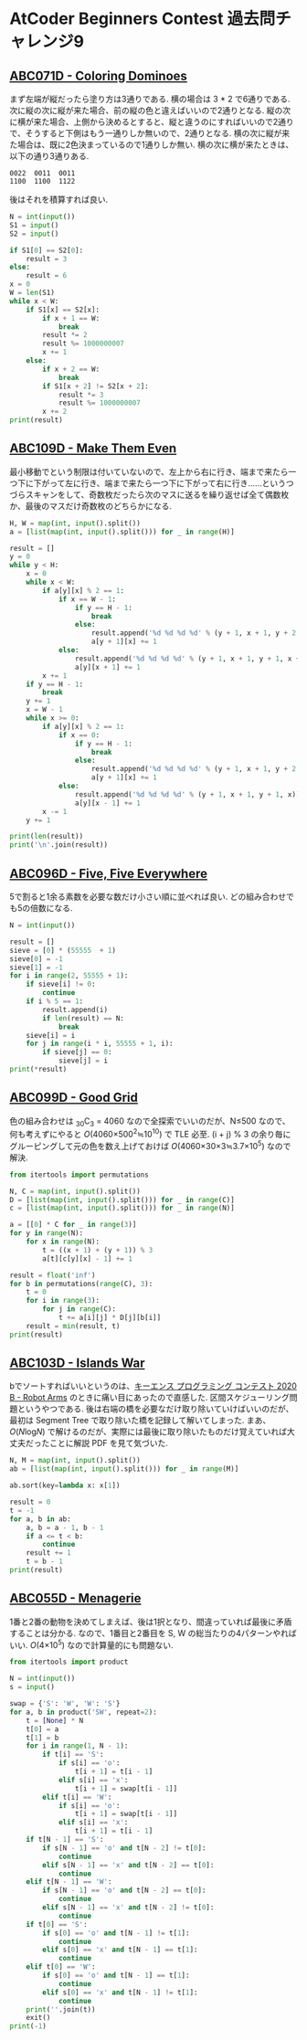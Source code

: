 # AtCoder Beginners Contest 過去問チャレンジ9

## [ABC071D - Coloring Dominoes](https://atcoder.jp/contests/abc071/tasks/arc081_b)

まず左端が縦だったら塗り方は3通りである. 横の場合は 3 * 2 で6通りである. 次に縦の次に縦が来た場合、前の縦の色と違えばいいので2通りとなる. 縦の次に横が来た場合、上側から決めるとすると、縦と違うのにすればいいので2通りで、そうすると下側はもう一通りしか無いので、2通りとなる. 横の次に縦が来た場合は、既に2色決まっているので1通りしか無い. 横の次に横が来たときは、以下の通り3通りある.

```
0022  0011  0011
1100  1100  1122
```

後はそれを積算すれば良い.

```python
N = int(input())
S1 = input()
S2 = input()

if S1[0] == S2[0]:
    result = 3
else:
    result = 6
x = 0
W = len(S1)
while x < W:
    if S1[x] == S2[x]:
        if x + 1 == W:
            break
        result *= 2
        result %= 1000000007
        x += 1
    else:
        if x + 2 == W:
            break
        if S1[x + 2] != S2[x + 2]:
            result *= 3
            result %= 1000000007
        x += 2
print(result)
```

## [ABC109D - Make Them Even](https://atcoder.jp/contests/abc109/tasks/abc109_d)

最小移動でという制限は付いていないので、左上から右に行き、端まで来たら一つ下に下がって左に行き、端まで来たら一つ下に下がって右に行き……というつづらスキャンをして、奇数枚だったら次のマスに送るを繰り返せば全て偶数枚か、最後のマスだけ奇数枚のどちらかになる.

```python
H, W = map(int, input().split())
a = [list(map(int, input().split())) for _ in range(H)]

result = []
y = 0
while y < H:
    x = 0
    while x < W:
        if a[y][x] % 2 == 1:
            if x == W - 1:
                if y == H - 1:
                    break
                else:
                    result.append('%d %d %d %d' % (y + 1, x + 1, y + 2, x + 1))
                    a[y + 1][x] += 1
            else:
                result.append('%d %d %d %d' % (y + 1, x + 1, y + 1, x + 2))
                a[y][x + 1] += 1
        x += 1
    if y == H - 1:
        break
    y += 1
    x = W - 1
    while x >= 0:
        if a[y][x] % 2 == 1:
            if x == 0:
                if y == H - 1:
                    break
                else:
                    result.append('%d %d %d %d' % (y + 1, x + 1, y + 2, x + 1))
                    a[y + 1][x] += 1
            else:
                result.append('%d %d %d %d' % (y + 1, x + 1, y + 1, x))
                a[y][x - 1] += 1
        x -= 1
    y += 1

print(len(result))
print('\n'.join(result))
```

## [ABC096D - Five, Five Everywhere](https://atcoder.jp/contests/abc096/tasks/abc096_d)

5で割ると1余る素数を必要な数だけ小さい順に並べれば良い. どの組み合わせでも5の倍数になる.

```python
N = int(input())

result = []
sieve = [0] * (55555  + 1)
sieve[0] = -1
sieve[1] = -1
for i in range(2, 55555 + 1):
    if sieve[i] != 0:
        continue
    if i % 5 == 1:
        result.append(i)
        if len(result) == N:
            break
    sieve[i] = i
    for j in range(i * i, 55555 + 1, i):
        if sieve[j] == 0:
            sieve[j] = i
print(*result)
```

## [ABC099D - Good Grid](https://atcoder.jp/contests/abc099/tasks/abc099_d)

色の組み合わせは <sub>30</sub>C<sub>3</sub> = 4060 なので全探索でいいのだが、N≤500 なので、何も考えずにやると *O*(4060×500<sup>2</sup>≒10<sup>10</sup>) で TLE 必至. (i + j) % 3 の余り毎にグルーピングして元の色を数え上げておけば *O*(4060×30×3≒3.7×10<sup>5</sup>) なので解決.

```python
from itertools import permutations

N, C = map(int, input().split())
D = [list(map(int, input().split())) for _ in range(C)]
c = [list(map(int, input().split())) for _ in range(N)]

a = [[0] * C for _ in range(3)]
for y in range(N):
    for x in range(N):
        t = ((x + 1) + (y + 1)) % 3
        a[t][c[y][x] - 1] += 1

result = float('inf')
for b in permutations(range(C), 3):
    t = 0
    for i in range(3):
        for j in range(C):
            t += a[i][j] * D[j][b[i]]
    result = min(result, t)
print(result)
```

## [ABC103D - Islands War](https://atcoder.jp/contests/abc103/tasks/abc103_d)

bでソートすればいいというのは、[キーエンス プログラミング コンテスト 2020 B - Robot Arms](https://atcoder.jp/contests/keyence2020/tasks/keyence2020_b) のときに痛い目にあったので直感した. 区間スケジューリング問題というやつである. 後は右端の橋を必要なだけ取り除いていけばいいのだが、最初は Segment Tree で取り除いた橋を記録して解いてしまった. まあ、*O*(<i>N</i>log<i>N</i>) で解けるのだが、実際には最後に取り除いたものだけ覚えていれば大丈夫だったことに解説 PDF を見て気づいた.

```python
N, M = map(int, input().split())
ab = [list(map(int, input().split())) for _ in range(M)]

ab.sort(key=lambda x: x[1])

result = 0
t = -1
for a, b in ab:
    a, b = a - 1, b - 1
    if a <= t < b:
        continue
    result += 1
    t = b - 1
print(result)
```

## [ABC055D - Menagerie](https://atcoder.jp/contests/abc055/tasks/arc069_b)

1番と2番の動物を決めてしまえば、後は1択となり、間違っていれば最後に矛盾することは分かる. なので、1番目と2番目を S, W の総当たりの4パターンやればいい. *O*(4×10<sup>5</sup>) なので計算量的にも問題ない.

```python
from itertools import product

N = int(input())
s = input()

swap = {'S': 'W', 'W': 'S'}
for a, b in product('SW', repeat=2):
    t = [None] * N
    t[0] = a
    t[1] = b
    for i in range(1, N - 1):
        if t[i] == 'S':
            if s[i] == 'o':
                t[i + 1] = t[i - 1]
            elif s[i] == 'x':
                t[i + 1] = swap[t[i - 1]]
        elif t[i] == 'W':
            if s[i] == 'o':
                t[i + 1] = swap[t[i - 1]]
            elif s[i] == 'x':
                t[i + 1] = t[i - 1]
    if t[N - 1] == 'S':
        if s[N - 1] == 'o' and t[N - 2] != t[0]:
            continue
        elif s[N - 1] == 'x' and t[N - 2] == t[0]:
            continue
    elif t[N - 1] == 'W':
        if s[N - 1] == 'o' and t[N - 2] == t[0]:
            continue
        elif s[N - 1] == 'x' and t[N - 2] != t[0]:
            continue
    if t[0] == 'S':
        if s[0] == 'o' and t[N - 1] != t[1]:
            continue
        elif s[0] == 'x' and t[N - 1] == t[1]:
            continue
    elif t[0] == 'W':
        if s[0] == 'o' and t[N - 1] == t[1]:
            continue
        elif s[0] == 'x' and t[N - 1] != t[1]:
            continue
    print(''.join(t))
    exit()
print(-1)
```
